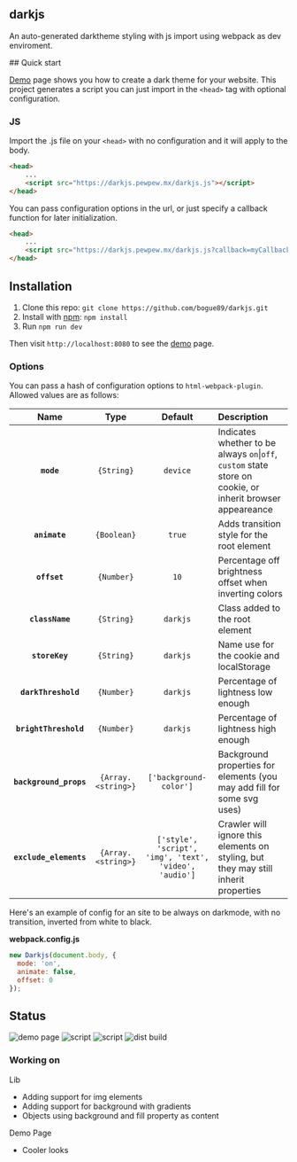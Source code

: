 darkjs
-

An auto-generated darktheme styling with js import using webpack as dev enviroment.

## Quick start

[Demo](https://darkjs.pewpew.mx/) page shows you how to create a dark theme for your website. This project generates a script you can just import in the `<head>` tag with optional configuration.

### JS

Import the .js file on your `<head>` with no configuration and it will apply to the body.
```html
<head>
    ...
    <script src="https://darkjs.pewpew.mx/darkjs.js"></script>
</head>
```

You can pass configuration options in the url, or just specify a callback function for later initialization.
```html
<head>
    ...
    <script src="https://darkjs.pewpew.mx/darkjs.js?callback=myCallback"></script>
</head>
```

## Installation

1. Clone this repo: `git clone https://github.com/bogue89/darkjs.git`
2. Install with [npm](https://www.npmjs.com/): `npm install`
3. Run `npm run dev`

Then visit `http://localhost:8080` to see the [demo](https://darkjs.pewpew.mx/) page.

### Options
You can pass a hash of configuration options to `html-webpack-plugin`.
Allowed values are as follows:

|Name|Type|Default|Description|
|:--:|:--:|:-----:|:----------|
|**`mode`**|`{String}`|`device`|Indicates whether to be always `on`\|`off`, `custom` state store on cookie, or inherit browser appeareance|
|**`animate`**|`{Boolean}`|`true`|Adds transition style for the root element|
|**`offset`**|`{Number}`|`10`|Percentage off brightness offset when inverting colors|
|**`className`**|`{String}`|`darkjs`|Class added to the root element|
|**`storeKey`**|`{String}`|`darkjs`|Name use for the cookie and localStorage|
|**`darkThreshold`**|`{Number}`|`darkjs`|Percentage of lightness low enough|
|**`brightThreshold`**|`{Number}`|`darkjs`|Percentage of lightness high enough|
|**`background_props`**|`{Array.<string>}`|`['background-color']`|Background properties for elements (you may add fill for some svg uses)|
|**`exclude_elements`**|`{Array.<string>}`|`['style', 'script', 'img', 'text', 'video', 'audio']`|Crawler will ignore this elements on styling, but they may still inherit properties|

Here's an example of config for an site to be always on darkmode, with no transition, inverted from white to black.

**webpack.config.js**
```js
new Darkjs(document.body, {
  mode: 'on',
  animate: false,
  offset: 0
});
```

## Status

![demo page](https://img.shields.io/static/v1?label=demo_page&message=completed&color=success)
![script](https://img.shields.io/static/v1?label=crawler&message=completed&color=success)
![script](https://img.shields.io/static/v1?label=styling&message=completed&color=success)
![dist build](https://img.shields.io/static/v1?label=dist&message=completed&color=success)

### Working on

Lib
- Adding support for img elements
- Adding support for background with gradients
- Objects using background and fill property as content

Demo Page
- Cooler looks
